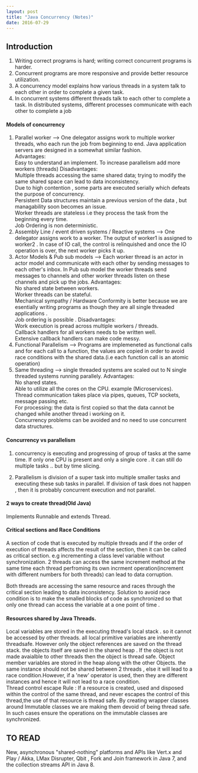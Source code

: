 ```yaml
---
layout: post
title: "Java Concurrency (Notes)"
date: 2016-07-29
---
```

## Introduction

1. Writing correct programs is hard; writing correct concurrent programs is harder.
2. Concurrent programs are more responsive and provide better resource utilization. 
3. A concurrency model explains how various threads in a system talk to each other in order to complete a given task.
4. In concurrent systems different threads talk to each other to complete a task. In distributed systems, different processes communicate with each other to complete a job 

#### Models of concurrency

1. Parallel worker --> One delegator assigns work to multiple worker threads, who each run the job from beginning to end. Java application servers are designed in a somewhat similar fashion.<br>
  Advantages:<br>Easy to understand an implement. To increase parallelism add more workers (threads)
  Disadvantages:<br>Multiple threads accessing the same shared data; trying to modify the same shared space can lead to data inconsistency.<br>Due to high contention , some parts are executed serially which defeats the purpose of concurrency.  <br>Persistent Data structures maintain a previous version of the data , but managability soon becomes an issue. <br>Worker threads are stateless i.e they process the task from the beginning every time. <br>Job Ordering is non deterministic.
2. Assembly Line / event driven systems / Reactive systems --> One delegator assigns work to a worker. The output of worker1 is assigned to worker2 . In case of IO call, the control is relinquished and once the IO operation is over, the next worker picks it up.
3. Actor Models & Pub sub models --> Each worker thread is an actor in actor model and communicate with each other by sending messages to each other's inbox. In Pub sub model the worker threads send messages to channels and other worker threads listen on these channels and pick up the jobs. 
  Advantages:<br>No shared state between workers. <br>Worker threads can be stateful.<br>Mechanical sympathy / Hardware Conformity is better because we are esentially writing programs as though they are all single threaded applications .<br>Job ordering is possible .
  Disadvantages:<br>Work execution is pread across multiple workers / threads.<br>Callback handlers for all workers needs to be written well.<br>Extensive callback handlers can make code messy.
4. Functional Parallelism --> Programs are implemeneted as functional calls and for each call to a function, the values are copied in order to avoid race conditions with the shared data.(i.e each function call is an atomic operation)
5. Same threading --> single threaded systems are scaled out to N single threaded systems running parallely. 
  Advantages:<br>No shared states.<br>Able to utilize all the cores on the CPU. example (Microservices).<br>Thread communication takes place via pipes, queues, TCP sockets, message passing etc.<br>For processing: the data is first copied so that the data cannot be changed while another thread i working on it.<br>Concurrency problems can be avoided and no need to use concurrent data structures.

#### Concurrency vs parallelism 

1. concurrency is executing and progressing of group of tasks at the same time. If only one CPU is present and only a single core . it can still do multiple tasks .. but by time slicing.<br>

2. Parallelism is division of a super task into multiple smaller tasks and executing these sub tasks in parallel. If division of task does not happen , then it is probably concurrent execution and not parallel.

#### 2 ways to create thread(Old Java)

Implements Runnable and extends Thread. 

#### Critical sections and Race Conditions

A section of code that is executed by multiple threads and if the order of execution of threads affects the result of the section, then it can be called as critical section. e.g incrementing a class level variable without synchronization. 2 threads can access the same increment method at the same time each thread perfroming its own incrment operation(increment with different numbers for both threads) can lead to data corruption. 

Both threads are accessing the same resource and races through the critical section leading to data inconsistency. 
Solution to avoid race condition is to make the smalled blocks of code as synchronized so that only one thread can access the variable at a one point of time . 

#### Resources shared by Java Threads. 

Local variables are stored in the executing thread's local stack . so it cannot be accessed by other threads. all local primitive variables are inherently threadsafe. However only the object references are saved on the thread stack. the objects itself are saved in the shared heap . If the object is not made avaialble to other threads then the object is thread safe. 
Object member variables are stored in the heap along with the other Objects. the same instance should not be shared between 2 threads , else it will lead to a race condition.However, if a 'new' operator is used, then they are different instances and hence it will not lead to a race condition.   
Thread control escape Rule : If a resource is created, used and disposed within the control of the same thread, and never escapes the control of this thread,the use of that resource is thread safe.
By creating wrapper classes around Immutable classes we are making them devoid of being thread safe. In such cases ensure the operations on the immutable classes are synchronized. 

## TO READ
  New, asynchronous "shared-nothing" platforms and APIs like Vert.x and Play / Akka, LMax Disrupter, Qbit , Fork and Join framework in Java 7, and the collection streams API in Java 8. 
